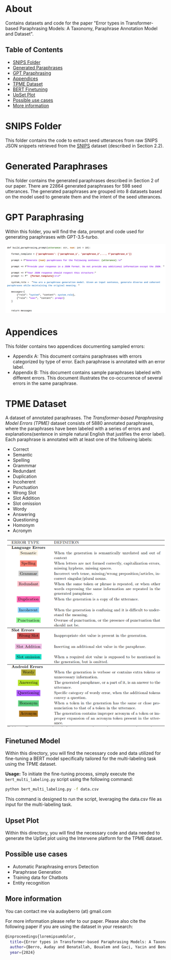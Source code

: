 # About
Contains datasets and code for the paper "Error types in Transformer-based Paraphrasing Models: A Taxonomy, Paraphrase Annotation Model and Dataset". 

## Table of Contents
- [SNIPS Folder](#snips-folder)
- [Generated Paraphrases](#generated-paraphrases)
- [GPT Paraphrasing](#gpt-paraphrasing)
- [Appendices](#appendices)
- [TPME Dataset](#tpme-dataset)
- [BERT Finetuning](#finetuned-model)
- [UpSet Plot](#upset-plot)
- [Possible use cases](#possible-use-cases)
- [More information](#more-information)

# SNIPS Folder
This folder contains the code to extract seed utterances from raw SNIPS JSON snippets retrieved from the [SNIPS][snips] dataset (described in Section 2.2).

# Generated Paraphrases
This folder contains the generated paraphrases described in Section 2 of our paper. There are 22864 generated paraphrases for 598 seed utterances. The generated paraphrases are grouped into 8 datasets based on the model used to generate them and the intent of the seed utterances.

# GPT Paraphrasing
Within this folder, you will find the data, prompt and code used for generating paraphrases with GPT-3.5-turbo.

<div align="center">

![Local Image](GPTParaphrasing/build_prompt.png)

</div>

# Appendices
This folder contains two appendices documenting sampled errors:
- Appendix A: This document contains paraphrases with errors categorized by type of error. Each paraphrase is annotated with an error label.
- Appendix B: This document contains sample paraphrases labeled with different errors. This document illustrates the co-occurrence of several errors in the same paraphrase.

# TPME Dataset
A dataset of annotated paraphrases. The *Transformer-based Paraphrasing Model Errors (TPME)* dataset consists of 5880 annotated paraphrases, where the paraphrases have been labeled with a series of errors and explanations(sentence in simple natural English that justifies the error label). Each paraphrase is annotated with at least one of the following labels:
- Correct
- Semantic
- Spelling
- Grammmar
- Redundant
- Duplication
- Incoherent
- Punctuation
- Wrong Slot
- Slot Addition
- Slot omission
- Wordy
- Answering
- Questioning
- Homonym
- Acronym


<div align="center">

![Local Image](errors_list.png)

</div>


## Finetuned Model
Within this directory, you will find the necessary code and data utilized for fine-tuning a BERT model specifically tailored for the multi-labeling task using the TPME dataset.

**Usage:**
To initiate the fine-tuning process, simply execute the `bert_multi_labeling.py` script using the following command:

```bash
python bert_multi_labeling.py -f data.csv
```
This command is designed to run the script, leveraging the data.csv file as input for the multi-labeling task.

## Upset Plot
Within this directory, you will find the necessary code and data needed to generate the UpSet plot using the Intervene platform for the TPME dataset.

## Possible use cases
- Automatic Paraphrasing errors Detection
- Paraphrase Generation
- Training data for Chatbots
- Entity recognition


## More information
You can contact me via audayberro (at) gmail.com

For more information please refer to our paper. Please also cite the following paper if you are using the dataset in your research:

```sh
@inproceedings{loremipsumdolor,
  title={Error types in Transformer-based Paraphrasing Models: A Taxonomy, Paraphrase Annotation Model and Dataset},
  author={Berro, Auday and Benatallah, Boualem and Gaci, Yacin and Benabdeslem, Khalid},
  year={2024}
```

[snips]: <https://github.com/snipsco/snips-nlu>
